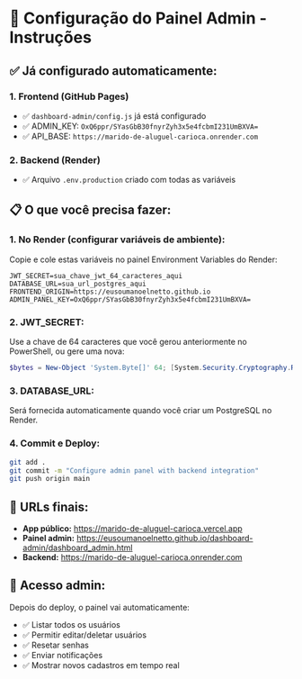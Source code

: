 # 🚀 Configuração do Painel Admin - Instruções

## ✅ Já configurado automaticamente:

### 1. Frontend (GitHub Pages)
- ✅ `dashboard-admin/config.js` já está configurado
- ✅ ADMIN_KEY: `OxQ6ppr/SYasGbB30fnyrZyh3x5e4fcbmI231UmBXVA=`
- ✅ API_BASE: `https://marido-de-aluguel-carioca.onrender.com`

### 2. Backend (Render)
- ✅ Arquivo `.env.production` criado com todas as variáveis

## 📋 O que você precisa fazer:

### 1. No Render (configurar variáveis de ambiente):
Copie e cole estas variáveis no painel Environment Variables do Render:

```
JWT_SECRET=sua_chave_jwt_64_caracteres_aqui
DATABASE_URL=sua_url_postgres_aqui
FRONTEND_ORIGIN=https://eusoumanoelnetto.github.io
ADMIN_PANEL_KEY=OxQ6ppr/SYasGbB30fnyrZyh3x5e4fcbmI231UmBXVA=
```

### 2. JWT_SECRET:
Use a chave de 64 caracteres que você gerou anteriormente no PowerShell, ou gere uma nova:
```powershell
$bytes = New-Object 'System.Byte[]' 64; [System.Security.Cryptography.RandomNumberGenerator]::Create().GetBytes($bytes); [Convert]::ToBase64String($bytes)
```

### 3. DATABASE_URL:
Será fornecida automaticamente quando você criar um PostgreSQL no Render.

### 4. Commit e Deploy:
```bash
git add .
git commit -m "Configure admin panel with backend integration"
git push origin main
```

## 🎯 URLs finais:
- **App público:** https://marido-de-aluguel-carioca.vercel.app
- **Painel admin:** https://eusoumanoelnetto.github.io/dashboard-admin/dashboard_admin.html
- **Backend:** https://marido-de-aluguel-carioca.onrender.com

## 🔐 Acesso admin:
Depois do deploy, o painel vai automaticamente:
- ✅ Listar todos os usuários
- ✅ Permitir editar/deletar usuários
- ✅ Resetar senhas
- ✅ Enviar notificações
- ✅ Mostrar novos cadastros em tempo real
